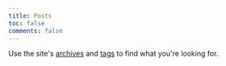 ```yaml
---
title: Posts
toc: false
comments: false
---
```

Use the site's [archives](/archives/) and [tags](/tags/) to find what you're looking for.